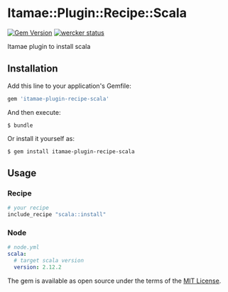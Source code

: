 # Itamae::Plugin::Recipe::Scala

[![Gem Version](https://badge.fury.io/rb/itamae-plugin-recipe-scala.svg)](https://badge.fury.io/rb/itamae-plugin-recipe-scala)
[![wercker status](https://app.wercker.com/status/31977a02aa62b711ed510728a4f04cf6/m/master "wercker status")](https://app.wercker.com/project/byKey/31977a02aa62b711ed510728a4f04cf6)

Itamae plugin to install scala

## Installation

Add this line to your application's Gemfile:

```ruby
gem 'itamae-plugin-recipe-scala'
```

And then execute:

    $ bundle

Or install it yourself as:

    $ gem install itamae-plugin-recipe-scala

## Usage

### Recipe

```ruby
# your recipe
include_recipe "scala::install"
```

### Node

```yaml
# node.yml
scala:
  # target scala version
  version: 2.12.2
```

The gem is available as open source under the terms of the [MIT License](http://opensource.org/licenses/MIT).
